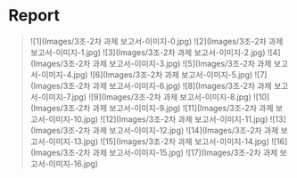 # Report 
> ![1](Images/3조-2차 과제 보고서-이미지-0.jpg)
> ![2](Images/3조-2차 과제 보고서-이미지-1.jpg)
> ![3](Images/3조-2차 과제 보고서-이미지-2.jpg)
> ![4](Images/3조-2차 과제 보고서-이미지-3.jpg)
> ![5](Images/3조-2차 과제 보고서-이미지-4.jpg)
> ![6](Images/3조-2차 과제 보고서-이미지-5.jpg)
> ![7](Images/3조-2차 과제 보고서-이미지-6.jpg)
> ![8](Images/3조-2차 과제 보고서-이미지-7.jpg)
> ![9](Images/3조-2차 과제 보고서-이미지-8.jpg)
> ![10](Images/3조-2차 과제 보고서-이미지-9.jpg)
> ![11](Images/3조-2차 과제 보고서-이미지-10.jpg)
> ![12](Images/3조-2차 과제 보고서-이미지-11.jpg)
> ![13](Images/3조-2차 과제 보고서-이미지-12.jpg)
> ![14](Images/3조-2차 과제 보고서-이미지-13.jpg)
> ![15](Images/3조-2차 과제 보고서-이미지-14.jpg)
> ![16](Images/3조-2차 과제 보고서-이미지-15.jpg)
> ![17](Images/3조-2차 과제 보고서-이미지-16.jpg)
